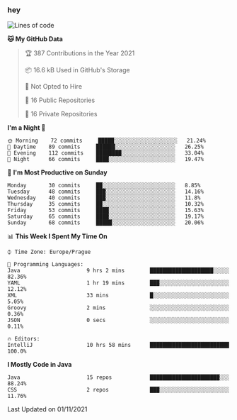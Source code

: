 ### hey

<!--START_SECTION:waka-->
![Lines of code](https://img.shields.io/badge/From%20Hello%20World%20I%27ve%20Written-110073%20lines%20of%20code-blue)

**🐱 My GitHub Data** 

> 🏆 387 Contributions in the Year 2021
 > 
> 📦 16.6 kB Used in GitHub's Storage 
 > 
> 🚫 Not Opted to Hire
 > 
> 📜 16 Public Repositories 
 > 
> 🔑 16 Private Repositories  
 > 
**I'm a Night 🦉** 

```text
🌞 Morning    72 commits     █████░░░░░░░░░░░░░░░░░░░░   21.24% 
🌆 Daytime    89 commits     ██████░░░░░░░░░░░░░░░░░░░   26.25% 
🌃 Evening    112 commits    ████████░░░░░░░░░░░░░░░░░   33.04% 
🌙 Night      66 commits     ████░░░░░░░░░░░░░░░░░░░░░   19.47%

```
📅 **I'm Most Productive on Sunday** 

```text
Monday       30 commits     ██░░░░░░░░░░░░░░░░░░░░░░░   8.85% 
Tuesday      48 commits     ███░░░░░░░░░░░░░░░░░░░░░░   14.16% 
Wednesday    40 commits     ███░░░░░░░░░░░░░░░░░░░░░░   11.8% 
Thursday     35 commits     ██░░░░░░░░░░░░░░░░░░░░░░░   10.32% 
Friday       53 commits     ████░░░░░░░░░░░░░░░░░░░░░   15.63% 
Saturday     65 commits     ████░░░░░░░░░░░░░░░░░░░░░   19.17% 
Sunday       68 commits     █████░░░░░░░░░░░░░░░░░░░░   20.06%

```


📊 **This Week I Spent My Time On** 

```text
⌚︎ Time Zone: Europe/Prague

💬 Programming Languages: 
Java                     9 hrs 2 mins        ████████████████████░░░░░   82.36% 
YAML                     1 hr 19 mins        ███░░░░░░░░░░░░░░░░░░░░░░   12.12% 
XML                      33 mins             █░░░░░░░░░░░░░░░░░░░░░░░░   5.05% 
Groovy                   2 mins              ░░░░░░░░░░░░░░░░░░░░░░░░░   0.36% 
JSON                     0 secs              ░░░░░░░░░░░░░░░░░░░░░░░░░   0.11%

🔥 Editors: 
IntelliJ                 10 hrs 58 mins      █████████████████████████   100.0%

```

**I Mostly Code in Java** 

```text
Java                     15 repos            ██████████████████████░░░   88.24% 
CSS                      2 repos             ███░░░░░░░░░░░░░░░░░░░░░░   11.76%

```



 Last Updated on 01/11/2021
<!--END_SECTION:waka-->
